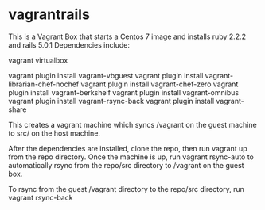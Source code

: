 # vagrantrails
This is a Vagrant Box that starts a Centos 7 image and installs ruby 2.2.2 and rails 5.0.1
Dependencies include:

vagrant 
virtualbox

vagrant plugin install vagrant-vbguest
vagrant plugin install vagrant-librarian-chef-nochef
vagrant plugin install vagrant-chef-zero
vagrant plugin install vagrant-berkshelf
vagrant plugin install vagrant-omnibus
vagrant plugin install vagrant-rsync-back
vagrant plugin install vagrant-share


This creates a vagrant machine which syncs /vagrant on the guest machine to src/ on the host machine. 

After the dependencies are installed, clone the repo, then run vagrant up from the repo directory.
Once the machine is up, run vagrant rsync-auto to automatically rsync from the repo/src directory to /vagrant on the guest box.

To rsync from the guest /vagrant directory to the repo/src directory, run vagrant rsync-back


